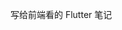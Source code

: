写给前端看的 Flutter 笔记


<!-- Flutter 介绍；
Dart 介绍；
环境搭建；
工程目录介绍；
基础部件；
布局；
动画；
路由；
如何添加资源图片和字体 -->

<!--

-----

Dart 资源:

* [闲话Dart精髓语法--初始](https://www.jianshu.com/p/21cc088df617)
* [dart简易学习](https://www.jianshu.com/p/be2aba208d9a)

-----

Flutter 资源:

* https://github.com/PoojaB26/FlutterBasicWidgets
* [Flutter原理与实践](https://tech.meituan.com/waimai_flutter_practice.html)

 -->